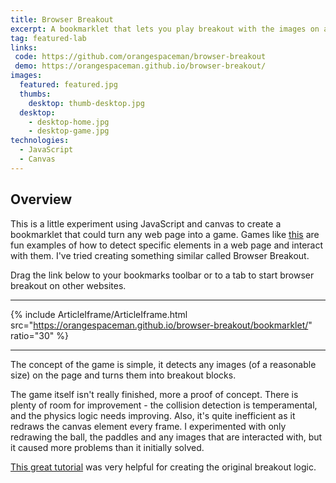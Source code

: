 ```yaml
---
title: Browser Breakout
excerpt: A bookmarklet that lets you play breakout with the images on any webpage
tag: featured-lab
links:
 code: https://github.com/orangespaceman/browser-breakout
 demo: https://orangespaceman.github.io/browser-breakout/
images:
  featured: featured.jpg
  thumbs:
    desktop: thumb-desktop.jpg
  desktop:
    - desktop-home.jpg
    - desktop-game.jpg
technologies:
  - JavaScript
  - Canvas
---
```


## Overview

This is a little experiment using JavaScript and canvas to create a bookmarklet that could turn any web page into a game.  Games like [this](http://erkie.github.io/) are fun examples of how to detect specific elements in a web page and interact with them.  I've tried creating something similar called Browser Breakout.

Drag the link below to your bookmarks toolbar or to a tab to start browser breakout on other websites.

***

{% include ArticleIframe/ArticleIframe.html src="https://orangespaceman.github.io/browser-breakout/bookmarklet/" ratio="30" %}

***


The concept of the game is simple, it detects any images (of a reasonable size) on the page and turns them into breakout blocks.

The game itself isn't really finished, more a proof of concept.  There is plenty of room for improvement - the collision detection is temperamental, and the physics logic needs improving.  Also, it's quite inefficient as it redraws the canvas element every frame.  I experimented with only redrawing the ball, the paddles and any images that are interacted with, but it caused more problems than it initially solved.

[This great tutorial](http://billmill.org/static/canvastutorial/) was very helpful for creating the original breakout logic.

